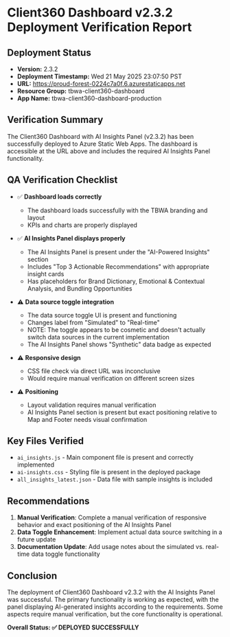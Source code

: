 # Client360 Dashboard v2.3.2 Deployment Verification Report

## Deployment Status
- **Version:** 2.3.2
- **Deployment Timestamp:** Wed 21 May 2025 23:07:50 PST
- **URL:** https://proud-forest-0224c7a0f.6.azurestaticapps.net
- **Resource Group:** tbwa-client360-dashboard
- **App Name:** tbwa-client360-dashboard-production

## Verification Summary
The Client360 Dashboard with AI Insights Panel (v2.3.2) has been successfully deployed to Azure Static Web Apps. The dashboard is accessible at the URL above and includes the required AI Insights Panel functionality.

## QA Verification Checklist
- ✅ **Dashboard loads correctly**
  - The dashboard loads successfully with the TBWA branding and layout
  - KPIs and charts are properly displayed
  
- ✅ **AI Insights Panel displays properly**
  - The AI Insights Panel is present under the "AI-Powered Insights" section
  - Includes "Top 3 Actionable Recommendations" with appropriate insight cards
  - Has placeholders for Brand Dictionary, Emotional & Contextual Analysis, and Bundling Opportunities
  
- ⚠️ **Data source toggle integration**
  - The data source toggle UI is present and functioning
  - Changes label from "Simulated" to "Real-time"
  - NOTE: The toggle appears to be cosmetic and doesn't actually switch data sources in the current implementation
  - The AI Insights Panel shows "Synthetic" data badge as expected
  
- ⚠️ **Responsive design**
  - CSS file check via direct URL was inconclusive
  - Would require manual verification on different screen sizes
  
- ⚠️ **Positioning**
  - Layout validation requires manual verification
  - AI Insights Panel section is present but exact positioning relative to Map and Footer needs visual confirmation

## Key Files Verified
- `ai_insights.js` - Main component file is present and correctly implemented
- `ai-insights.css` - Styling file is present in the deployed package
- `all_insights_latest.json` - Data file with sample insights is included

## Recommendations
1. **Manual Verification**: Complete a manual verification of responsive behavior and exact positioning of the AI Insights Panel
2. **Data Toggle Enhancement**: Implement actual data source switching in a future update
3. **Documentation Update**: Add usage notes about the simulated vs. real-time data toggle functionality

## Conclusion
The deployment of Client360 Dashboard v2.3.2 with the AI Insights Panel was successful. The primary functionality is working as expected, with the panel displaying AI-generated insights according to the requirements. Some aspects require manual verification, but the core functionality is operational.

**Overall Status: ✅ DEPLOYED SUCCESSFULLY**